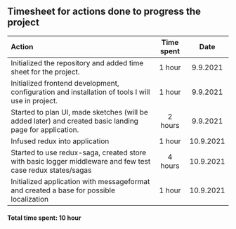 ## Timesheet for actions done to progress the project

| Action | Time spent | Date     |
|:---------|:----------:|:-----------:|
|Initialized the repository and added time sheet for the project. | 1 hour|9.9.2021|
|Initialized frontend development, configuration and installation of tools I will use in project. | 1 hour| 9.9.2021|
|Started to plan UI, made sketches (will be added later) and created basic landing page for application. | 2 hours| 9.9.2021|
|Infused redux into application| 1 hour | 10.9.2021|
|Started to use redux-saga, created store with basic logger middleware and few test case redux states/sagas | 4 hours | 10.9.2021 |
|Initialized application with messageformat and created a base for possible localization | 1 hour | 10.9.2021 |

#### Total time spent: 10 hour
